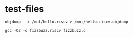 # test-files

```shell
objdump  -x /mnt/hello.riscv > /mnt/hello.riscv.objdump
```

```shell
gcc -O2 -o fizzbuzz.riscv fizzbuzz.c
```

